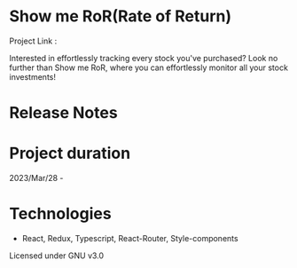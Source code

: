 # Show me RoR(Rate of Return)

Project Link :

Interested in effortlessly tracking every stock you've purchased? Look no further than Show me RoR, where you can effortlessly monitor all your stock investments!

# Release Notes

# Project duration

2023/Mar/28 -

# Technologies

- React, Redux, Typescript, React-Router, Style-components

Licensed under GNU v3.0
